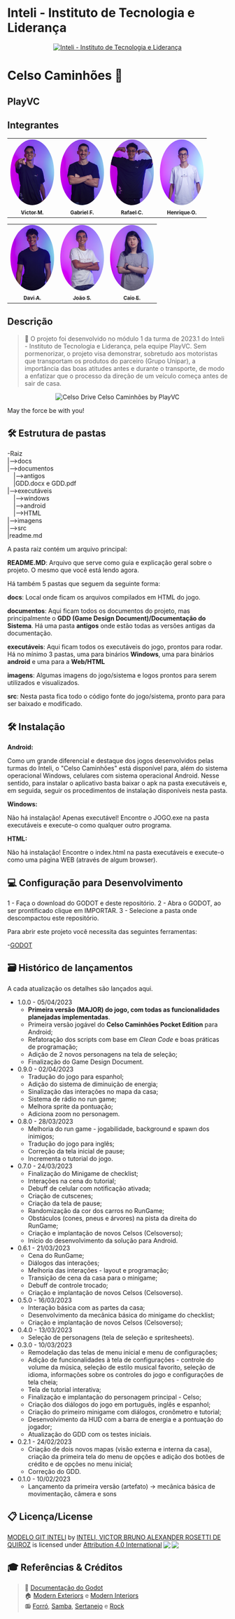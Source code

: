 # Inteli - Instituto de Tecnologia e Liderança 

<p align="center">
<a href= "https://www.inteli.edu.br/"><img src="https://www.inteli.edu.br/wp-content/uploads/2021/08/20172028/marca_1-2.png" alt="Inteli - Instituto de Tecnologia e Liderança" border="0"></a>
</p>

# Celso Caminhões 🚛

## PlayVC

## Integrantes

<div align="center">
  <table>
    <tr>
      <td align="center"><a href="https://www.linkedin.com/in/victor-marques-profile/"><img style="border-radius: 50%;" src="./imagens/equipe/victor_marques.jpg" alt="" width="100px;"/><br><sub><b>Victor M.</b></sub></a></td>
      <td align="center"><a href="https://www.linkedin.com/in/gabriel-farias-alves/"><img style="border-radius: 50%;" src="./imagens/equipe/gabriel_farias.jpg" alt="" width="100px;""/><br><sub><b> Gabriel F.</b></sub></a></td>
      <td align="center"><a href="https://www.linkedin.com/in/rafael-coutinho2004/"><img style="border-radius: 50%;" src="./imagens/equipe/rafael_montenegro.jpg" alt="" width="100px;"/><br><sub><b>Rafael C.</b></sub></a></td>
      <td align="center"><a href="https://www.linkedin.com/in/henrique-ottoboni-magalh%C3%A3es-77b950264/"><img style="border-radius: 50%;" src="./imagens/equipe/henrique_ottoboni.jpg" alt="" width="100px;"/><br><sub><b>Henrique O.</b></sub></a></td>
    </tr>
  </table>
</div>

<div align="center">
  <table>
    <tr>
    <td align="center"><a href="https://www.linkedin.com/in/davi-arantes-308949264/"><img style="border-radius: 50%;" src="./imagens/equipe/davi_arantes.jpg" alt="" width="100px;"><br><sub><b>Davi A.</b></sub></a></td>
      <td align="center"><a href="https://www.linkedin.com/in/jo%C3%A3o-paulo-santos-872753264/"><img style="border-radius: 50%;" src="./imagens/equipe/joao_paulo.jpg" alt="" width="100px;"/><br><sub><b>João S.</b></sub></a></td>
      <td align="center"><a href="https://www.linkedin.com/in/caio-kakunaka-235754264"><img style="border-radius: 50%;" src="./imagens/equipe/caio_kakunaka.jpg" alt="" width="100px;"/><br><sub><b>Caio E.</b></sub></a></td>
    </tr>
  </table>
</div>

## Descrição

> 📜 O projeto foi desenvolvido no módulo 1 da turma de 2023.1 do Inteli - Instituto de Tecnologia e Liderança, pela equipe PlayVC. Sem pormenorizar, o projeto visa demonstrar, sobretudo aos motoristas que transportam os produtos do parceiro (Grupo Unipar), a importância das boas atitudes antes e durante o transporte, de modo a enfatizar que o processo da direção de um veículo começa antes de sair de casa.

<p align="center">
  <img src="https://user-images.githubusercontent.com/86068797/224431233-6509adbc-dc0e-4afe-8924-876063d6fd5a.png" alt="Celso Drive">
  Celso Caminhões by PlayVC
</p>

May the force be with you!

## 🛠 Estrutura de pastas

-Raiz<br>
|-->docs<br>
|-->documentos<br>
  &emsp;|-->antigos<br>
  &emsp;|GDD.docx e GDD.pdf<br>
|-->executáveis<br>
  &emsp;|-->windows<br>
  &emsp;|-->android<br>
  &emsp;|-->HTML<br>
|-->imagens<br>
|-->src<br>
|readme.md<br>

A pasta raiz contém um arquivo principal:

<b>README.MD</b>: Arquivo que serve como guia e explicação geral sobre o projeto. O mesmo que você está lendo agora.

Há também 5 pastas que seguem da seguinte forma:

<b>docs</b>: Local onde ficam os arquivos compilados em HTML do jogo.

<b>documentos</b>: Aqui ficam todos os documentos do projeto, mas principalmente o <b>GDD (Game Design Document)/Documentação do Sistema</b>. Há uma pasta <b>antigos</b> onde estão todas as versões antigas da documentação.

<b>executáveis</b>: Aqui ficam todos os executáveis do jogo, prontos para rodar. Há no mínimo 3 pastas, uma para binários <b>Windows</b>, uma para binários <b>android</b> e uma para a <b>Web/HTML</b>

<b>imagens</b>: Algumas imagens do jogo/sistema e logos prontos para serem utilizados e visualizados.

<b>src</b>: Nesta pasta fica todo o código fonte do jogo/sistema, pronto para para ser baixado e modificado.

## 🛠 Instalação

<b>Android:</b>

Como um grande diferencial e destaque dos jogos desenvolvidos pelas turmas do Inteli, o "Celso Caminhões" está disponível para, além do sistema operacional Windows, celulares com sistema operacional Android. Nesse sentido, para instalar o aplicativo basta baixar o apk na pasta executáveis e, em seguida, seguir os procedimentos de instalação disponíveis nesta pasta.

<b>Windows:</b>

Não há instalação! Apenas executável!
Encontre o JOGO.exe na pasta executáveis e execute-o como qualquer outro programa.

<b>HTML:</b>

Não há instalação!
Encontre o index.html na pasta executáveis e execute-o como uma página WEB (através de algum browser).

## 💻 Configuração para Desenvolvimento

1 - Faça o download do GODOT e deste repositório.
2 - Abra o GODOT, ao ser prontificado clique em IMPORTAR.
3 - Selecione a pasta onde descompactou este repositório.

Para abrir este projeto você necessita das seguintes ferramentas:

-<a href="https://godotengine.org/download">GODOT</a>

## 🗃 Histórico de lançamentos

A cada atualização os detalhes são lançados aqui.
* 1.0.0 - 05/04/2023
    * **Primeira versão (MAJOR) do jogo, com todas as funcionalidades planejadas implementadas**.
    * Primeira versão jogável do **Celso Caminhões Pocket Edition** para Android;
    * Refatoração dos scripts com base em *Clean Code* e boas práticas de programação;
    * Adição de 2 novos personagens na tela de seleção;
    * Finalização do Game Design Document.
* 0.9.0 - 02/04/2023
    * Tradução do jogo para espanhol;
    * Adição do sistema de diminuição de energia;
    * Sinalização das interações no mapa da casa;
    * Sistema de rádio no run game;
    * Melhora sprite da pontuação;
    * Adiciona zoom no personagem.
* 0.8.0 - 28/03/2023
    * Melhoria do run game - jogabilidade, background e spawn dos inimigos;
    * Tradução do jogo para inglês;
    * Correção da tela inicial de pause;
    * Incrementa o tutorial do jogo.
* 0.7.0 - 24/03/2023
    * Finalização do Minigame de checklist;
    * Interações na cena do tutorial;
    * Debuff de celular com notificação ativada;
    * Criação de cutscenes;
    * Criação da tela de pause;
    * Randomização da cor dos carros no RunGame;
    * Obstáculos (cones, pneus e árvores) na pista da direita do RunGame;
    * Criação e implantação de novos Celsos (Celsoverso);
    * Início do desenvolvimento da solução para Android.
* 0.6.1 - 21/03/2023
    * Cena do RunGame;
    * Diálogos das interações;
    * Melhoria das interações - layout e programação;
    * Transição de cena da casa para o minigame; 
    * Debuff de controle trocado;
    * Criação e implantação de novos Celsos (Celsoverso).
* 0.5.0 - 16/03/2023
    * Interação básica com as partes da casa;
    * Desenvolvimento da mecânica básica do minigame do checklist;
    * Criação e implantação de novos Celsos (Celsoverso);
* 0.4.0 - 13/03/2023
    * Seleção de personagens (tela de seleção e spritesheets).
* 0.3.0 - 10/03/2023
    * Remodelação das telas de menu inicial e menu de configurações;
    * Adição de funcionalidades à tela de configurações - controle do volume da música, seleção de estilo musical favorito, seleção de idioma, informações sobre os controles do jogo e configurações de tela cheia;
    * Tela de tutorial interativa;
    * Finalização e implantação do personagem principal - Celso;
    * Criação dos diálogos do jogo em português, inglês e espanhol;
    * Criação do primeiro minigame com diálogos, cronômetro e tutorial;
    * Desenvolvimento da HUD com a barra de energia e a pontuação do jogador;
    * Atualização do GDD com os testes iniciais.
* 0.2.1 - 24/02/2023
    * Criação de dois novos mapas (visão externa e interna da casa), criação da primeira tela do menu de opções e adição dos botões de crédito e de opções no menu inicial;
    * Correção do GDD.
* 0.1.0 - 10/02/2023
    * Lançamento da primeira versão (artefato) -> mecânica básica de movimentação, câmera e sons

## 📋 Licença/License

<p xmlns:cc="http://creativecommons.org/ns#" xmlns:dct="http://purl.org/dc/terms/"><a property="dct:title" rel="cc:attributionURL" href="https://github.com/Spidus/Teste_Final_1">MODELO GIT INTELI</a> by <a rel="cc:attributionURL dct:creator" property="cc:attributionName" href="https://www.yggbrasil.com.br/vr">INTELI, VICTOR BRUNO ALEXANDER ROSETTI DE QUIROZ</a> is licensed under <a href="http://creativecommons.org/licenses/by/4.0/?ref=chooser-v1" target="_blank" rel="license noopener noreferrer" style="display:inline-block;">Attribution 4.0 International<img style="height:22px!important;margin-left:3px;vertical-align:text-bottom;" src="https://mirrors.creativecommons.org/presskit/icons/cc.svg?ref=chooser-v1"><img style="height:22px!important;margin-left:3px;vertical-align:text-bottom;" src="https://mirrors.creativecommons.org/presskit/icons/by.svg?ref=chooser-v1"></a></p>

## 🎓 Referências & Créditos

> 🤖 [Documentação do Godot](https://docs.godotengine.org/pt_BR/latest/about/index.html) <br>
🏠 [Modern Exteriors](https://limezu.itch.io/moderninteriors) e [Modern Interiors](https://limezu.itch.io/moderninteriors) <br>
📻 [Forró](https://www.youtube.com/watch?v=IGgg8PajPN8), [Samba](https://www.youtube.com/watch?v=CoAP1ZjOD_Q), [Sertanejo](https://www.youtube.com/watch?v=9MoDQTe10vs) e [Rock](https://www.youtube.com/watch?v=fh-o8Bxc3Ys)

